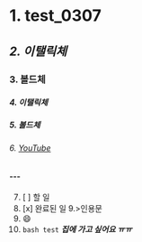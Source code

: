 # 1. test_0307
## *2. 이탤릭체*
### **3. 볼드체**
#### _4. 이탤릭체_
##### __5. 볼드체__
###### 6. [YouTube](youtube.com)
#### --- 
7. [ ] 할 일 
8. [x] 완료된 일
9.>인용문
10. :smile:
11. ``` bash test ```
***집에 가고 싶어요 ㅠㅠ***
